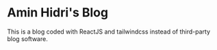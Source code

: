 # Amin Hidri's Blog

This is a blog coded with ReactJS and tailwindcss instead of third-party blog software.


